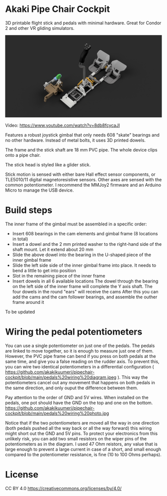 # Akaki Pipe Chair Cockpit
3D printable flight stick and pedals with minimal hardware. Great for Condor 2 and other VR gliding simulators.

![3D render](pipechair%20cockpit%20render.png?raw=true)

Video: https://www.youtube.com/watch?v=8db8fcycaJI

Features a robust joystick gimbal that only needs 608 "skate" bearings and no other hardware. Instead of metal bolts, it uses 3D printed dowels.

The frame and the stick shaft are 18 mm PVC pipe. The whole device clips onto a pipe chair.

The stick head is styled like a glider stick.

Stick motion is sensed with either bare Hall effect sensor components, or TLE5010/11 digital magnetoresistive sensors. Other axes are sensed with the common potentiometer. I recommend the MMJoy2 firmware and an Arduino Micro to manage the USB device.

# Build steps

The inner frame of the gimbal must be assembled in a specific order:
* Insert 608 bearings in the cam elements and gimbal frame (8 locations in total)
* Insert a dowel and the 2 mm printed washer to the right-hand side of the shaft mount. Let it extend about 20 mm
* Slide the above dowel into the bearing in the U-shaped piece of the inner gimbal frame
* Slide the left side side of the inner gimbal frame into place. It needs to bend a little to get into position
* Slot in the remaining piece of the inner frame
* Insert dowels in all 6 available locations The dowel through the bearing on the left side of the inner frame will complete the Y axis shaft. The four dowels in the round "ears" will receive the cams
After this you can add the cams and the cam follower bearings, and assemble the outher frame around it

To be updated

# Wiring the pedal potentiometers

You can use a single potentiometer on just one of the pedals. The pedals are linked to move together, so it is enough to measure just one of them. However, the PVC pipe frame can bend if you press on both pedals at the same time, and give you a false reading on the rudder axis. To prevent this, you can wire two identical potentiometers in a differential configuration ( https://github.com/akakikuumeri/pipechair-cockpit/blob/main/pedals%20wiring%20diagram.jpeg ). This way the potentiometers cancel out any movement that happens on both pedals in the same direction, and only ouput the difference between them.

Pay attention to the order of GND and 5V wires. When installed on the pedals, one pot should have the GND on the top and one on the bottom. https://github.com/akakikuumeri/pipechair-cockpit/blob/main/pedals%20wiring%20photo.jpg

Notice that if the two potentiometers are moved all the way in one direction (both pedals pushed all the way back or all the way forward) this wiring might short out the GND and 5V pins. To protect your electronics from this unlikely risk, you can add two small resistors on the wiper pins of the potentiometers as in the diagram. I used 47 Ohm reistors, any value that is large enough to prevent a large current in case of a short, and small enough compared to the potentiometer resistance, is fine (10 to 100 Ohms perhaps).


# License

CC BY 4.0 https://creativecommons.org/licenses/by/4.0/
